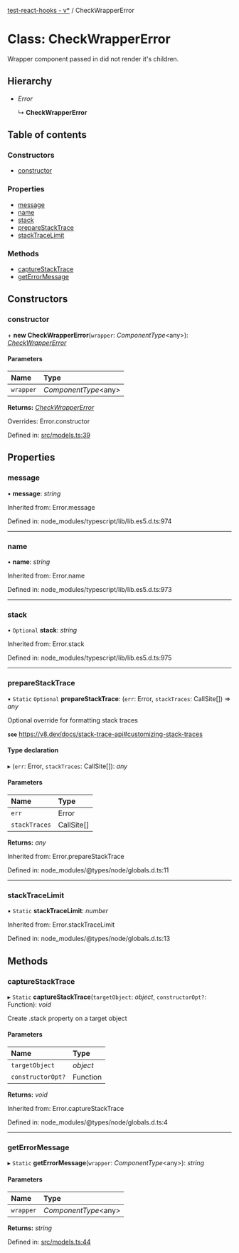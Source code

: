 [test-react-hooks - v*](../README.md) / CheckWrapperError

# Class: CheckWrapperError

Wrapper component passed in did not render it's children.

## Hierarchy

- *Error*

  ↳ **CheckWrapperError**

## Table of contents

### Constructors

- [constructor](checkwrappererror.md#constructor)

### Properties

- [message](checkwrappererror.md#message)
- [name](checkwrappererror.md#name)
- [stack](checkwrappererror.md#stack)
- [prepareStackTrace](checkwrappererror.md#preparestacktrace)
- [stackTraceLimit](checkwrappererror.md#stacktracelimit)

### Methods

- [captureStackTrace](checkwrappererror.md#capturestacktrace)
- [getErrorMessage](checkwrappererror.md#geterrormessage)

## Constructors

### constructor

\+ **new CheckWrapperError**(`wrapper`: *ComponentType*<any\>): [*CheckWrapperError*](checkwrappererror.md)

#### Parameters

| Name | Type |
| :------ | :------ |
| `wrapper` | *ComponentType*<any\> |

**Returns:** [*CheckWrapperError*](checkwrappererror.md)

Overrides: Error.constructor

Defined in: [src/models.ts:39](https://github.com/andrew-w-ross/test-react-hooks/blob/852bb0c/src/models.ts#L39)

## Properties

### message

• **message**: *string*

Inherited from: Error.message

Defined in: node_modules/typescript/lib/lib.es5.d.ts:974

___

### name

• **name**: *string*

Inherited from: Error.name

Defined in: node_modules/typescript/lib/lib.es5.d.ts:973

___

### stack

• `Optional` **stack**: *string*

Inherited from: Error.stack

Defined in: node_modules/typescript/lib/lib.es5.d.ts:975

___

### prepareStackTrace

▪ `Static` `Optional` **prepareStackTrace**: (`err`: Error, `stackTraces`: CallSite[]) => *any*

Optional override for formatting stack traces

**`see`** https://v8.dev/docs/stack-trace-api#customizing-stack-traces

#### Type declaration

▸ (`err`: Error, `stackTraces`: CallSite[]): *any*

#### Parameters

| Name | Type |
| :------ | :------ |
| `err` | Error |
| `stackTraces` | CallSite[] |

**Returns:** *any*

Inherited from: Error.prepareStackTrace

Defined in: node_modules/@types/node/globals.d.ts:11

___

### stackTraceLimit

▪ `Static` **stackTraceLimit**: *number*

Inherited from: Error.stackTraceLimit

Defined in: node_modules/@types/node/globals.d.ts:13

## Methods

### captureStackTrace

▸ `Static` **captureStackTrace**(`targetObject`: *object*, `constructorOpt?`: Function): *void*

Create .stack property on a target object

#### Parameters

| Name | Type |
| :------ | :------ |
| `targetObject` | *object* |
| `constructorOpt?` | Function |

**Returns:** *void*

Inherited from: Error.captureStackTrace

Defined in: node_modules/@types/node/globals.d.ts:4

___

### getErrorMessage

▸ `Static` **getErrorMessage**(`wrapper`: *ComponentType*<any\>): *string*

#### Parameters

| Name | Type |
| :------ | :------ |
| `wrapper` | *ComponentType*<any\> |

**Returns:** *string*

Defined in: [src/models.ts:44](https://github.com/andrew-w-ross/test-react-hooks/blob/852bb0c/src/models.ts#L44)
